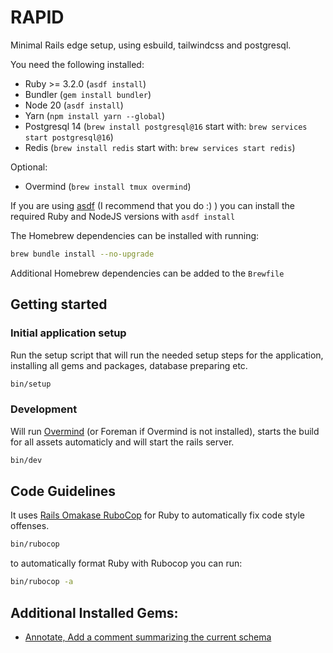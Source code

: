 # RAPID

Minimal Rails edge setup, using esbuild, tailwindcss and postgresql.

You need the following installed:
* Ruby >= 3.2.0 (`asdf install`)
* Bundler (`gem install bundler`)
* Node 20 (`asdf install`)
* Yarn (`npm install yarn --global`)
* Postgresql 14 (`brew install postgresql@16` start with: `brew services start postgresql@16`)
* Redis (`brew install redis` start with: `brew services start redis`)

Optional:
* Overmind (`brew install tmux overmind`)

If you are using [asdf](https://asdf-vm.com/) (I recommend that you do :) ) you can install the required Ruby and NodeJS versions with `asdf install`

The Homebrew dependencies can be installed with running:

```bash
brew bundle install --no-upgrade
```

Additional Homebrew dependencies can be added to the `Brewfile`

## Getting started

### Initial application setup

Run the setup script that will run the needed setup steps for the application, installing all gems and packages, database preparing etc.

```sh
bin/setup
```

### Development

Will run [Overmind](https://github.com/DarthSim/overmind) (or Foreman if Overmind is not installed), starts the build for all assets automaticly and will start the rails server.

```sh
bin/dev
```

## Code Guidelines

It uses [Rails Omakase RuboCop](https://github.com/rails/rubocop-rails-omakase) for Ruby to automatically fix code style offenses.

```sh
bin/rubocop
```

to automatically format Ruby with Rubocop you can run:

```sh
bin/rubocop -a
```

## Additional Installed Gems:
* [Annotate, Add a comment summarizing the current schema](https://github.com/ctran/annotate_models)
